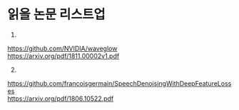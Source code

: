 # 읽을 논문 리스트업 

1. 
https://github.com/NVIDIA/waveglow <br>
https://arxiv.org/pdf/1811.00002v1.pdf <br>

2. 
https://github.com/francoisgermain/SpeechDenoisingWithDeepFeatureLosses <br>
https://arxiv.org/pdf/1806.10522.pdf <br>

 